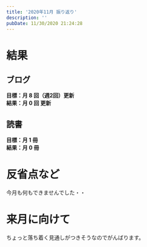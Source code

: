 ```yaml
---
title: '2020年11月 振り返り'
description: ''
pubDate: 11/30/2020 21:24:28
---
```


<h1>結果</h1>

<h2>ブログ</h2>

<p><strong>目標：月 8 回（週2回）更新</strong><br />
<strong>結果：月 0 回 更新</strong></p>

<h2>読書</h2>

<p><strong>目標：月 1 冊</strong><br />
<strong>結果：月 0 冊</strong></p>

<h1>反省点など</h1>

<p>今月も何もできませんでした・・</p>

<h1>来月に向けて</h1>

<p>ちょっと落ち着く見通しがつきそうなのでがんばります。</p>
